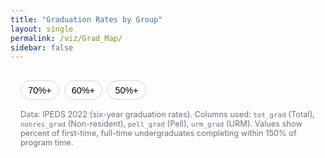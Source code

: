 ```yaml
---
title: "Graduation Rates by Group"
layout: single
permalink: /viz/Grad_Map/
sidebar: false
---
```


<div class="viz-wrap">
  <div class="viz-controls">
    <button class="threshold-btn" data-threshold="70">70%+</button>
    <button class="threshold-btn" data-threshold="60">60%+</button>
    <button class="threshold-btn" data-threshold="50">50%+</button>
  </div>

  <div id="us-gradrate-map"></div>
  <div id="state-summary" class="state-summary"></div>
  <div id="table-wrap" class="table-wrap" aria-live="polite"></div>

  <p class="footnote">
    Data: IPEDS 2022 (six-year graduation rates). Columns used: <code>tot_grad</code> (Total),
    <code>nonres_grad</code> (Non-resident), <code>pell_grad</code> (Pell), <code>urm_grad</code> (URM).
    Values show percent of first-time, full-time undergraduates completing within 150% of program time.
  </p>
</div>

<style>
  .viz-wrap { max-width: 1100px; margin: 0 auto; padding: 1rem; }
  .viz-controls { display: flex; gap: .5rem; margin-bottom: .5rem; }
  .threshold-btn {
    border: 1px solid #CBD5E1; background: #fff; padding: .4rem .7rem; border-radius: 999px;
    font-size: .9rem; cursor: pointer;
  }
  .threshold-btn.active { background: #2563EB; color: #fff; border-color: #1D4ED8; }
  #us-gradrate-map { width: 100%; height: auto; }
  .tooltip {
    position: fixed; transform: translate(-50%, -120%); pointer-events: none;
    background: rgba(255,255,255,.96); border: 1px solid #E5E7EB; border-radius: .375rem;
    padding: .25rem .5rem; font-size: .8rem; color: #111827; z-index: 50; box-shadow: 0 1px 4px rgba(0,0,0,.08);
  }
  .state-summary { margin: .5rem 0 0.5rem; font-weight: 600; }
  .table-wrap { overflow-x: auto; }
  table { min-width: 640px; border-collapse: collapse; width: 100%; font-size: .92rem; }
  thead tr { background: #F8FAFC; }
  th, td { padding: .5rem .6rem; border-top: 1px solid #E5E7EB; text-align: left; }
  th.num, td.num { text-align: right; white-space: nowrap; }
  tbody tr:nth-child(odd) { background: #FAFAFA; }
  .footnote { margin-top: .5rem; color: #6B7280; font-size: .8rem; }
  .clear-btn { font-size: .85rem; color: #2563EB; background: none; border: none; padding: 0; cursor: pointer; }
</style>

<link rel="preconnect" href="https://esm.sh" />
<script type="module" src="/viz/Grad_Map/app.js?v=1"></script>

